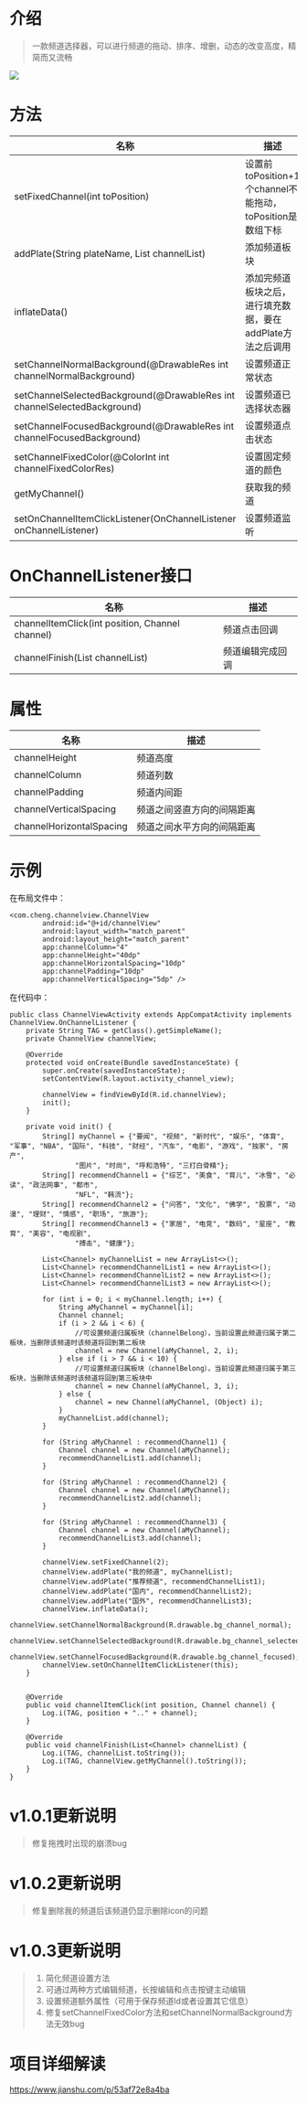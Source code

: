 # 介绍
>一款频道选择器，可以进行频道的拖动、排序、增删，动态的改变高度，精简而又流畅

![](https://upload-images.jianshu.io/upload_images/6753190-9ef8bb620590ffad.gif?imageMogr2/auto-orient/strip)

# 方法

|名称|描述
|---|---|
|setFixedChannel(int toPosition)| 设置前toPosition+1个channel不能拖动，toPosition是数组下标
|addPlate(String plateName, List<Channel> channelList)| 添加频道板块
|inflateData()| 添加完频道板块之后，进行填充数据，要在addPlate方法之后调用
|setChannelNormalBackground(@DrawableRes int channelNormalBackground)| 设置频道正常状态
|setChannelSelectedBackground(@DrawableRes int channelSelectedBackground)| 设置频道已选择状态器
|setChannelFocusedBackground(@DrawableRes int channelFocusedBackground)| 设置频道点击状态
|setChannelFixedColor(@ColorInt int channelFixedColorRes)| 设置固定频道的颜色
|getMyChannel()| 获取我的频道
|setOnChannelItemClickListener(OnChannelListener onChannelListener)| 设置频道监听

# OnChannelListener接口

|名称|描述
|---|---|
|channelItemClick(int position, Channel channel)| 频道点击回调
|channelFinish(List<Channel> channelList)| 频道编辑完成回调

# 属性

|名称|描述
|---|---|
|channelHeight| 频道高度
|channelColumn| 频道列数
|channelPadding| 频道内间距
|channelVerticalSpacing| 频道之间竖直方向的间隔距离
|channelHorizontalSpacing| 频道之间水平方向的间隔距离

# 示例

在布局文件中：
```
<com.cheng.channelview.ChannelView
        android:id="@+id/channelView"
        android:layout_width="match_parent"
        android:layout_height="match_parent"
        app:channelColumn="4"
        app:channelHeight="40dp"
        app:channelHorizontalSpacing="10dp"
        app:channelPadding="10dp"
        app:channelVerticalSpacing="5dp" />
```
在代码中：
```
public class ChannelViewActivity extends AppCompatActivity implements ChannelView.OnChannelListener {
    private String TAG = getClass().getSimpleName();
    private ChannelView channelView;

    @Override
    protected void onCreate(Bundle savedInstanceState) {
        super.onCreate(savedInstanceState);
        setContentView(R.layout.activity_channel_view);

        channelView = findViewById(R.id.channelView);
        init();
    }

    private void init() {
        String[] myChannel = {"要闻", "视频", "新时代", "娱乐", "体育", "军事", "NBA", "国际", "科技", "财经", "汽车", "电影", "游戏", "独家", "房产",
                "图片", "时尚", "呼和浩特", "三打白骨精"};
        String[] recommendChannel1 = {"综艺", "美食", "育儿", "冰雪", "必读", "政法网事", "都市",
                "NFL", "韩流"};
        String[] recommendChannel2 = {"问答", "文化", "佛学", "股票", "动漫", "理财", "情感", "职场", "旅游"};
        String[] recommendChannel3 = {"家居", "电竞", "数码", "星座", "教育", "美容", "电视剧",
                "搏击", "健康"};

        List<Channel> myChannelList = new ArrayList<>();
        List<Channel> recommendChannelList1 = new ArrayList<>();
        List<Channel> recommendChannelList2 = new ArrayList<>();
        List<Channel> recommendChannelList3 = new ArrayList<>();

        for (int i = 0; i < myChannel.length; i++) {
            String aMyChannel = myChannel[i];
            Channel channel;
            if (i > 2 && i < 6) {
                //可设置频道归属板块（channelBelong），当前设置此频道归属于第二板块，当删除该频道时该频道将回到第二板块
                channel = new Channel(aMyChannel, 2, i);
            } else if (i > 7 && i < 10) {
                //可设置频道归属板块（channelBelong），当前设置此频道归属于第三板块，当删除该频道时该频道将回到第三板块中
                channel = new Channel(aMyChannel, 3, i);
            } else {
                channel = new Channel(aMyChannel, (Object) i);
            }
            myChannelList.add(channel);
        }

        for (String aMyChannel : recommendChannel1) {
            Channel channel = new Channel(aMyChannel);
            recommendChannelList1.add(channel);
        }

        for (String aMyChannel : recommendChannel2) {
            Channel channel = new Channel(aMyChannel);
            recommendChannelList2.add(channel);
        }

        for (String aMyChannel : recommendChannel3) {
            Channel channel = new Channel(aMyChannel);
            recommendChannelList3.add(channel);
        }

        channelView.setFixedChannel(2);
        channelView.addPlate("我的频道", myChannelList);
        channelView.addPlate("推荐频道", recommendChannelList1);
        channelView.addPlate("国内", recommendChannelList2);
        channelView.addPlate("国外", recommendChannelList3);
        channelView.inflateData();
        channelView.setChannelNormalBackground(R.drawable.bg_channel_normal);
        channelView.setChannelSelectedBackground(R.drawable.bg_channel_selected);
        channelView.setChannelFocusedBackground(R.drawable.bg_channel_focused);
        channelView.setOnChannelItemClickListener(this);
    }


    @Override
    public void channelItemClick(int position, Channel channel) {
        Log.i(TAG, position + ".." + channel);
    }

    @Override
    public void channelFinish(List<Channel> channelList) {
        Log.i(TAG, channelList.toString());
        Log.i(TAG, channelView.getMyChannel().toString());
    }
}
```


# v1.0.1更新说明
> 修复拖拽时出现的崩溃bug

# v1.0.2更新说明
> 修复删除我的频道后该频道仍显示删除icon的问题

# v1.0.3更新说明
> 1. 简化频道设置方法
> 2. 可通过两种方式编辑频道，长按编辑和点击按键主动编辑
> 3. 设置频道额外属性（可用于保存频道Id或者设置其它信息）
> 4. 修复setChannelFixedColor方法和setChannelNormalBackground方法无效bug

# 项目详细解读

https://www.jianshu.com/p/53af72e8a4ba
